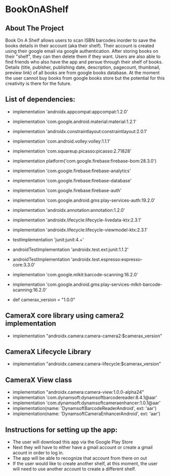 # BookOnAShelf
<!-- ABOUT THE PROJECT -->
## About The Project 
Book On A Shelf allows users to scan ISBN barcodes inorder to save the books details in their account (aka their shelf). Their account is created using their google email via google authentication. After storing books on their "shelf", they can then  delete them if they want. Users are also able to find friends who also have the app and persue through their shelf of books. Details (title, publsher, publishing date, description, pagecount, thumbnail, preview link) of all books are from google books database. At the moment the user cannot buy books from google books store but the potential for this creativity is there for the future. 


<!-- LIST OF DEPENDENCIES -->
## List of dependencies:
* implementation 'androidx.appcompat:appcompat:1.2.0'
* implementation 'com.google.android.material:material:1.2.1'
* implementation 'androidx.constraintlayout:constraintlayout:2.0.1'
* implementation 'com.android.volley:volley:1.1.1'

* implementation 'com.squareup.picasso:picasso:2.71828'

* implementation platform('com.google.firebase:firebase-bom:28.3.0')
* implementation 'com.google.firebase:firebase-analytics'
* implementation 'com.google.firebase:firebase-database'

* implementation 'com.google.firebase:firebase-auth'
* implementation 'com.google.android.gms:play-services-auth:19.2.0'
* implementation 'androidx.annotation:annotation:1.2.0'
* implementation 'androidx.lifecycle:lifecycle-livedata-ktx:2.3.1'
* implementation 'androidx.lifecycle:lifecycle-viewmodel-ktx:2.3.1'

* testImplementation 'junit:junit:4.+'
* androidTestImplementation 'androidx.test.ext:junit:1.1.2'
* androidTestImplementation 'androidx.test.espresso:espresso-core:3.3.0'
* implementation 'com.google.mlkit:barcode-scanning:16.2.0'
* implementation 'com.google.android.gms:play-services-mlkit-barcode-scanning:16.2.0'
* def camerax_version = "1.0.0"

## CameraX core library using camera2 implementation
* implementation "androidx.camera:camera-camera2:$camerax_version"

## CameraX Lifecycle Library
* implementation "androidx.camera:camera-lifecycle:$camerax_version"

## CameraX View class
* implementation "androidx.camera:camera-view:1.0.0-alpha24"
* implementation 'com.dynamsoft:dynamsoftbarcodereader:8.4.1@aar'
* implementation 'com.dynamsoft:dynamsoftcameraenhancer:1.0.1@aar'
* implementation(name: 'DynamsoftBarcodeReaderAndroid', ext: 'aar')
* implementation(name: 'DynamsoftCameraEnhancerAndroid', ext: 'aar')

<!-- INSTRUCTIONS FOR SETTING UP THE APP -->
## Instructions for setting up the app: 

* The user will download this app via the Google Play Store
* Next they will have to either have a gmail account or create a gmail acount in order to log in. 
* The app will be able to recognize that account from there on out
* If the user would like to create another shelf, at this moment, the user will need to use another account to create a different shelf. 
